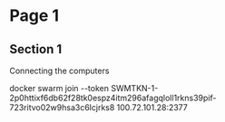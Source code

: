 # Page 1

## Section 1

Connecting the computers

docker swarm join --token SWMTKN-1-2p0httixf6db62f28tk0espz4itm296afagqloll1rkns39pif-723ritvo02w9hsa3c6lcjrks8 100.72.101.28:2377

